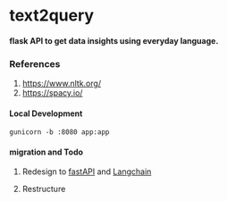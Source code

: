 # text2query

#### flask API to get data insights using everyday language.

### References

1. https://www.nltk.org/
2. https://spacy.io/


#### Local Development 

```
gunicorn -b :8080 app:app
```

#### migration and Todo 

1. Redesign to [fastAPI](https://fastapi.tiangolo.com/lo/) and [Langchain](https://langchain.com/)

2. Restructure

